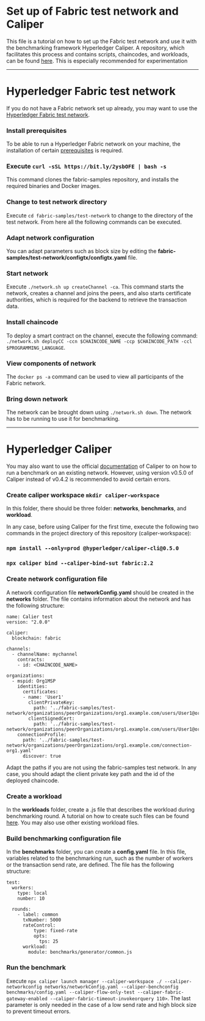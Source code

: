 # Set up of Fabric test network and Caliper
This file is a tutorial on how to set up the Fabric test network and use it with the benchmarking framework Hyperledger Caliper.
A repository, which facilitates this process and contains scripts, chaincodes, and workloads, can be found [here](https://github.com/ninori9/caliper-workspace). This is especially recommended for experimentation

-----

# Hyperledger Fabric test network
If you do not have a Fabric network set up already, you may want to use the [Hyperledger Fabric test network](https://hyperledger-fabric.readthedocs.io/en/latest/test_network.html).

### Install prerequisites
To be able to run a Hyperledger Fabric network on your machine, the installation of certain [prerequisites](https://hyperledger-fabric.readthedocs.io/en/release-2.2/prereqs.html) is required.

### Execute `curl -sSL https://bit.ly/2ysbOFE | bash -s`
This command clones the fabric-samples repository, and installs the required binaries and Docker images.

### Change to test network directory
Execute `cd fabric-samples/test-network` to change to the directory of the test network. From here all the following commands can be executed.

### Adapt network configuration
You can adapt parameters such as block size by editing the <strong>fabric-samples/test-network/configtx/configtx.yaml</strong> file.

### Start network
Execute `./network.sh up createChannel -ca`. This command starts the network, creates a channel and joins the peers, and also starts certificate authorities, which is required for the backend to retrieve the transaction data.

### Install chaincode
To deploy a smart contract on the channel, execute the following command: `./network.sh deployCC -ccn $CHAINCODE_NAME -ccp $CHAINCODE_PATH -ccl $PROGRAMMING_LANGUAGE`.

### View components of network
The `docker ps -a` command can be used to view all participants of the Fabric network.

### Bring down network
The network can be brought down using `./network.sh down`. The network has to be running to use it for benchmarking.

-----

# Hyperledger Caliper
You may also want to use the official [documentation](https://hyperledger.github.io/caliper/v0.4.2/fabric-tutorial/tutorials-fabric-existing/) of Caliper to on how to run a benchmark on an existing network. However, using version v0.5.0 of Caliper instead of v0.4.2 is recommended to avoid certain errors.

### Create caliper workspace `mkdir caliper-workspace`
In this folder, there should be three folder: <strong>networks</strong>, <strong>benchmarks</strong>, and <strong>workload</strong>.


In any case, before using Caliper for the first time, execute the following two commands in the project directory of this repository (caliper-workspace):

### `npm install --only=prod @hyperledger/caliper-cli@0.5.0`

### `npx caliper bind --caliper-bind-sut fabric:2.2`

### Create network configuration file
A network configuration file <strong>networkConfig.yaml</strong> should be created in the <strong>networks</strong> folder. The file contains information about the network and has the following structure:

```
name: Calier test
version: "2.0.0"

caliper:
  blockchain: fabric

channels:
  - channelName: mychannel
    contracts:
    - id: <CHAINCODE_NAME> 

organizations:
  - mspid: Org1MSP
    identities:
      certificates:
      - name: 'User1'
        clientPrivateKey:
          path: '../fabric-samples/test-network/organizations/peerOrganizations/org1.example.com/users/User1@org1.example.com/msp/keystore/<PRIV_KEY_FILE_NAME_sk'
        clientSignedCert:
          path: '../fabric-samples/test-network/organizations/peerOrganizations/org1.example.com/users/User1@org1.example.com/msp/signcerts/cert.pem'
    connectionProfile:
      path: '../fabric-samples/test-network/organizations/peerOrganizations/org1.example.com/connection-org1.yaml'
      discover: true

```

Adapt the paths if you are not using the fabric-samples test network. In any case, you should adapt the client private key path and the id of the deployed chaincode.

### Create a workload
In the <strong>workloads</strong> folder, create a .js file that describes the workload during benchmarking round. A tutorial on how to create such files can be found [here](https://hyperledger.github.io/caliper/v0.4.2/fabric-tutorial/tutorials-fabric-existing/#step-3---build-a-test-workload-module). You may also use other existing workload files.

### Build benchmarking configuration file
In the <strong>benchmarks</strong> folder, you can create a <strong>config.yaml</strong> file. In this file, variables related to the benchmarking run, such as the number of workers or the transaction send rate, are defined. The file has the following structure:

```
test:
  workers:
    type: local
    number: 10

  rounds:
    - label: common
      txNumber: 5000
      rateControl:
          type: fixed-rate
          opts:
            tps: 25
      workload:
        module: benchmarks/generator/common.js
```

### Run the benchmark
Execute `npx caliper launch manager --caliper-workspace ./ --caliper-networkconfig networks/networkConfig.yaml --caliper-benchconfig benchmarks/config.yaml --caliper-flow-only-test --caliper-fabric-gateway-enabled --caliper-fabric-timeout-invokeorquery 110>`. The last parameter is only needed in the case of a low send rate and high block size to prevent timeout errors.

